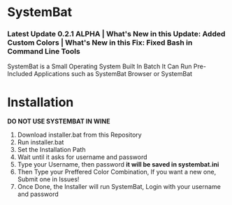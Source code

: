 # SystemBat
### Latest Update 0.2.1 ALPHA | What's New in this Update: Added Custom Colors | What's New in this Fix: Fixed Bash in Command Line Tools
SystemBat is a Small Operating System Built In Batch It Can Run Pre-Included Applications such as SystemBat Browser or SystemBat
# Installation
**DO NOT USE SYSTEMBAT IN WINE**
1. Download installer.bat from this Repository
2. Run installer.bat
3. Set the Installation Path
4. Wait until it asks for username and password
5. Type your Username, then password **it will be saved in systembat.ini**
6. Then Type your Preffered Color Combination, If you want a new one, Submit one in Issues!
7. Once Done, the Installer will run SystemBat, Login with your username and password
